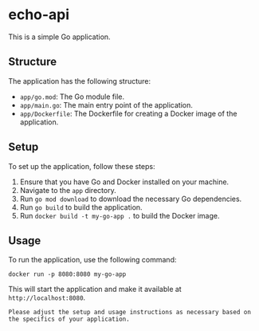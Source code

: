 # echo-api

This is a simple Go application.

## Structure

The application has the following structure:

- `app/go.mod`: The Go module file.
- `app/main.go`: The main entry point of the application.
- `app/Dockerfile`: The Dockerfile for creating a Docker image of the
  application.

## Setup

To set up the application, follow these steps:

1. Ensure that you have Go and Docker installed on your machine.
2. Navigate to the `app` directory.
3. Run `go mod download` to download the necessary Go dependencies.
4. Run `go build` to build the application.
5. Run `docker build -t my-go-app .` to build the Docker image.

## Usage

To run the application, use the following command:

```
docker run -p 8080:8080 my-go-app
```

This will start the application and make it available at
`http://localhost:8080`.

```
Please adjust the setup and usage instructions as necessary based on the specifics of your application.
```
